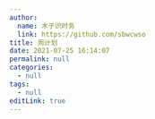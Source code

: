 ```yaml
---
author: 
  name: 木子识时务
  link: https://github.com/sbwcwso
title: 周计划
date: 2021-07-25 16:14:07
permalink: null
categories: 
  - null
tags: 
  - null
editLink: true
---
```


